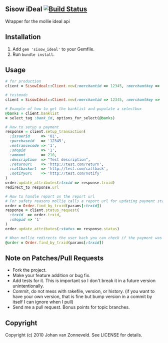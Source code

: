 ## Sisow iDeal [![Build Status](https://secure.travis-ci.org/jhnvz/sisow_ideal.png?branch=master)](http://travis-ci.org/jhnvz/sisow_ideal)

Wrapper for the mollie ideal api

Installation
------------

1. Add `gem 'sisow_ideal'` to your Gemfile.
1. Run `bundle install`.

## Usage
```ruby
# for production
client = SisowIdeal::Client.new(:merchantid => 12345, :merchantkey => '5a48c58eabfcb4c')

# testmode
client = SisowIdeal::Client.new(:merchantid => 12345, :merchantkey => '5a48c58eabfcb4c', :test => true)

# Example of how to get the banklist and populate a selectbox
@banks = client.banklist
= select_tag :bank_id, options_for_select(@banks)

# How to setup a payment
response = client.setup_transaction(
  :issuerid     => '01',
  :purchaseid   => '12345',
  :entrancecode => '1',
  :shopid       => '1',
  :amount       => 210,
  :description  => "Test description",
  :returnurl    => 'http://test.com/return',
  :callbackurl  => 'http://test.com/callback',
  :notifyurl    => 'http://test.com/notify'
)
order.update_attributes(:trxid => response.trxid)
redirect_to response.url

# How to handle report on the report url
# For safety reasons mollie calls a report url for updating payment status before redirecting back to the application
order = Order.find_by_trxid(params[:trxid])
response = client.status_request(
  :trxid  => order.trxid,
  :shopid => '1'
)
order.update_attributes(:status => response.status)

# When mollie redirects the user back you can check if the payment was succesfull bij finding the order object
@order = Order.find_by_trxid(params[:trxid])
```
## Note on Patches/Pull Requests

* Fork the project.
* Make your feature addition or bug fix.
* Add tests for it. This is important so I don't break it in a
  future version unintentionally.
* Commit, do not mess with rakefile, version, or history.
  (if you want to have your own version, that is fine but bump version in a commit by itself I can ignore when I pull)
* Send me a pull request. Bonus points for topic branches.

## Copyright

Copyright (c) 2010 Johan van Zonneveld. See LICENSE for details.